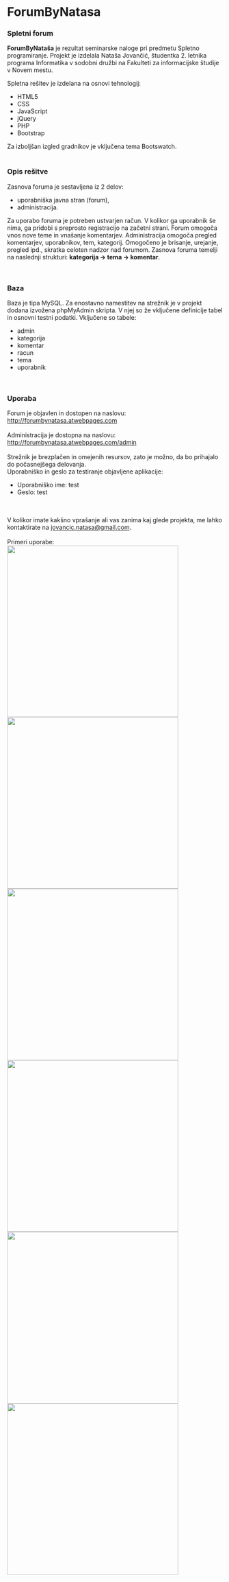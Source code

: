 # ForumByNatasa 
<h3>Spletni forum</h3>

<b>ForumByNataša</b> je rezultat seminarske naloge pri predmetu Spletno programiranje. Projekt je izdelala Nataša Jovančić, študentka  2. letnika programa Informatika v sodobni družbi na Fakulteti za informacijske študije v Novem mestu.

Spletna rešitev je izdelana na osnovi tehnologij:
<ul>
  <li>HTML5</li>
  <li>CSS</li>
  <li>JavaScript</li>
  <li>jQuery</li>
  <li>PHP</li>
  <li>Bootstrap</li>
</ul>
Za izboljšan izgled gradnikov je vključena tema Bootswatch.

<br />
<br />
<h3>Opis rešitve</h3>
Zasnova foruma je sestavljena iz 2 delov:
<ul>
  <li>uporabniška javna stran (forum),</li>
  <li>administracija.</li>
</ul>

Za uporabo foruma je potreben ustvarjen račun. V kolikor ga uporabnik še nima, ga pridobi s preprosto registracijo na začetni strani. 
Forum omogoča vnos nove teme in vnašanje komentarjev. 
Administracija omogoča pregled komentarjev, uporabnikov, tem, kategorij. Omogočeno je brisanje, urejanje, pregled ipd., skratka celoten nadzor nad forumom.
Zasnova foruma temelji na naslednji strukturi: <b>kategorija -> tema -> komentar</b>. 


<br />
<h3>Baza</h3>
Baza je tipa MySQL. Za enostavno namestitev na strežnik je v projekt dodana izvožena phpMyAdmin skripta. V njej so že vključene definicije tabel in osnovni testni podatki. Vključene so tabele:
<ul>
  <li>admin</li>
  <li>kategorija</li>
  <li>komentar</li>
  <li>racun</li>
  <li>tema</li>
  <li>uporabnik</li>
</ul>

<br />
<h3>Uporaba</h3>

Forum je objavlen in dostopen na naslovu:<br />
http://forumbynatasa.atwebpages.com <br /><br />
Administracija je dostopna na naslovu: <br />
http://forumbynatasa.atwebpages.com/admin <br /><br />
Strežnik je brezplačen in omejenih resursov, zato je možno, da bo prihajalo do počasnejšega delovanja.
<br />
Uporabniško in geslo za testiranje objavljene aplikacije:
<ul>
  <li>Uporabniško ime: test</li>
  <li>Geslo: test</li>
</ul>
<br /><br />
V kolikor imate kakšno vprašanje ali vas zanima kaj glede projekta, me lahko kontaktirate na <a href="mailto:jovancic.natasa@gmail.com">jovancic.natasa@gmail.com</a>.
<br /><br />
Primeri uporabe:
<br />
<img src="https://user-images.githubusercontent.com/17691030/118192485-7fd04c80-b446-11eb-9141-2bb2cb86a465.png" width="400">
<br />
<img src="https://user-images.githubusercontent.com/17691030/118192577-a7bfb000-b446-11eb-93fb-f9d0d46bb8b3.png" width="400">
<br />
<img src="https://user-images.githubusercontent.com/17691030/118307251-b6f83980-b4ea-11eb-8a78-a779e99934f9.png" width="400">
<br />
<img src="https://user-images.githubusercontent.com/17691030/118192682-c8880580-b446-11eb-88be-791fcd45c8a4.png" width="400">
<br />
<img src="https://user-images.githubusercontent.com/17691030/118192790-fb31fe00-b446-11eb-862f-71206a71f13f.png" width="400">
<br />
<img src="https://user-images.githubusercontent.com/17691030/118306974-5ec13780-b4ea-11eb-8545-869b3b579117.png" width="400" >



